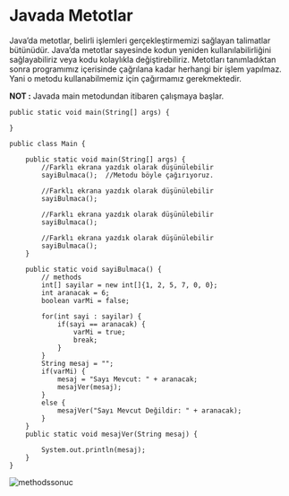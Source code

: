 # Javada Metotlar
Java’da metotlar, belirli işlemleri gerçekleştirmemizi sağlayan talimatlar bütünüdür. Java’da metotlar sayesinde kodun yeniden kullanılabilirliğini sağlayabiliriz veya 
kodu kolaylıkla değiştirebiliriz. Metotları tanımladıktan sonra programımız içerisinde çağrılana kadar herhangi bir işlem yapılmaz. Yani o metodu kullanabilmemiz için 
çağırmamız gerekmektedir. 

**NOT :** Javada main metodundan itibaren çalışmaya başlar.

```
public static void main(String[] args) {

}
```

```
public class Main {

    public static void main(String[] args) {
        //Farklı ekrana yazdık olarak düşünülebilir
        sayiBulmaca();  //Metodu böyle çağırıyoruz.

        //Farklı ekrana yazdık olarak düşünülebilir
        sayiBulmaca();

        //Farklı ekrana yazdık olarak düşünülebilir
        sayiBulmaca();

        //Farklı ekrana yazdık olarak düşünülebilir
        sayiBulmaca();
    }

    public static void sayiBulmaca() {
        // methods
        int[] sayilar = new int[]{1, 2, 5, 7, 0, 0};
        int aranacak = 6;
        boolean varMi = false;

        for(int sayi : sayilar) {
            if(sayi == aranacak) {
                varMi = true;
                break;
            }
        }
        String mesaj = "";
        if(varMi) {
            mesaj = "Sayı Mevcut: " + aranacak;
            mesajVer(mesaj);
        }
        else {
            mesajVer("Sayı Mevcut Değildir: " + aranacak);
        }
    }
    public static void mesajVer(String mesaj) {

        System.out.println(mesaj);
    }
}

```

![methodssonuc](https://user-images.githubusercontent.com/86554799/192343992-c5a23cd8-009c-4d53-a0bc-2e65243c022d.png)


